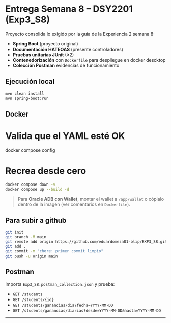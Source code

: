 # Entrega Semana 8 – DSY2201 (Exp3_S8)

Proyecto consolida lo exigido por la guía de la Experiencia 2 semana 8:
- **Spring Boot** (proyecto original)
- **Documentación HATEOAS** (presente   controladores)
- **Pruebas unitarias JUnit** (≥2)
- **Contenedorización** con `Dockerfile` para despliegue en docker descktop
- **Colección Postman**  evidencias de funcionamiento

## Ejecución local

```bash
mvn clean install
mvn spring-boot:run
```

## Docker
# Valida que el YAML esté OK
docker compose config

# Recrea desde cero
```bash
docker compose down -v
docker compose up --build -d
```
> Para  **Oracle ADB con Wallet**, montar el wallet a `/app/wallet` o cópialo dentro de la imagen (ver comentarios en `Dockerfile`).

## Para subir a github
```bash
git init
git branch -M main
git remote add origin https://github.com/eduardomeza81-blip/EXP3_S8.git
git add .
git commit -m "chore: primer commit limpio"
git push -u origin main
```
## Postman
Importa `Exp3_S8.postman_collection.json` y prueba:
- `GET /students`
- `GET /students/{id}`
- `GET /students/ganancias/dia?fecha=YYYY-MM-DD`
- `GET /students/ganancias/diarias?desde=YYYY-MM-DD&hasta=YYYY-MM-DD`

---

